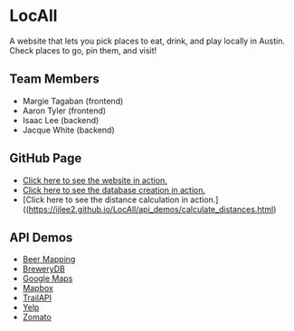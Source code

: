 # LocAll
A website that lets you pick places to eat, drink, and play locally in Austin. Check places to go, pin them, and visit!

## Team Members
- Margie Tagaban (frontend)
- Aaron Tyler (frontend)
- Isaac Lee (backend)
- Jacque White (backend)

## GitHub Page
- [Click here to see the website in action.](https://ijlee2.github.io/LocAll/)
- [Click here to see the database creation in action.](https://ijlee2.github.io/LocAll/api_demos/index.html)
- [Click here to see the distance calculation in action.]((https://ijlee2.github.io/LocAll/api_demos/calculate_distances.html)

## API Demos
- [Beer Mapping](https://ijlee2.github.io/LocAll/api_demos/beer_mapping.html)
- [BreweryDB](https://ijlee2.github.io/LocAll/api_demos/brewerydb.html)
- [Google Maps](https://ijlee2.github.io/LocAll/api_demos/google_maps.html)
- [Mapbox](https://ijlee2.github.io/LocAll/api_demos/mapbox.html)
- [TrailAPI](https://ijlee2.github.io/LocAll/api_demos/trail_api.html)
- [Yelp](https://ijlee2.github.io/LocAll/api_demos/yelp.html)
- [Zomato](https://ijlee2.github.io/LocAll/api_demos/zomato.html)
